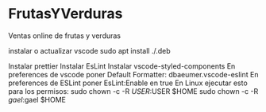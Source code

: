 # FrutasYVerduras

Ventas online de frutas y verduras

instalar o actualizar vscode
sudo apt install ./<file>.deb

Instalar prettier
Instalar EsLint
Instalar vscode-styled-components
En preferences de vscode poner Default Formatter: dbaeumer.vscode-eslint
En preferences de ESLint poner EsLint:Enable en true
En Linux ejecutar esto para los permisos:
sudo chown -c -R $USER:$USER \$HOME
sudo chown -c -R $gael:$gael \$HOME
